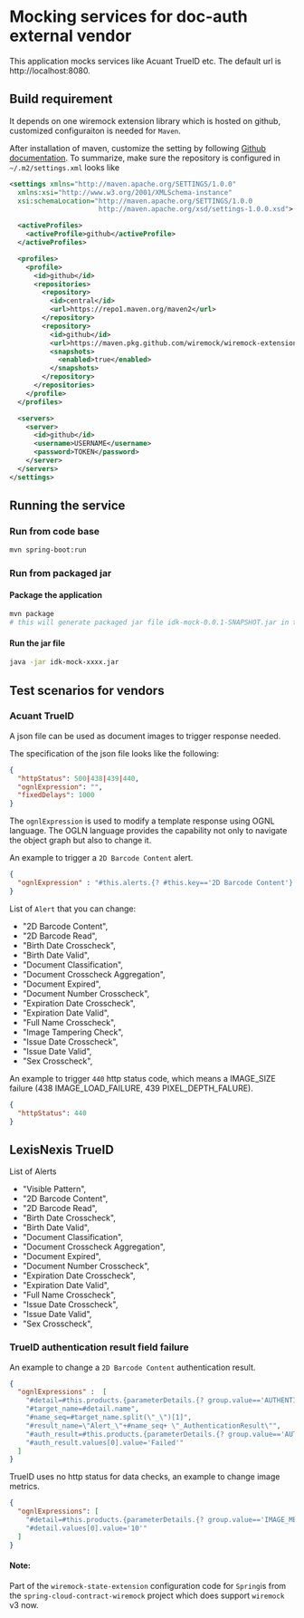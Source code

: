 # Mocking services for doc-auth external vendor

This application mocks services like Acuant TrueID etc. The default url is http://localhost:8080.

## Build requirement
It depends on one wiremock extension library which is hosted on github, customized configuraiton is needed for `Maven`.

After installation of maven, customize the setting by following [Github documentation](https://docs.github.com/en/packages/working-with-a-github-packages-registry/working-with-the-apache-maven-registry). 
To summarize, make sure the repository is configured in `~/.m2/settings.xml` looks like
```xml
<settings xmlns="http://maven.apache.org/SETTINGS/1.0.0"
  xmlns:xsi="http://www.w3.org/2001/XMLSchema-instance"
  xsi:schemaLocation="http://maven.apache.org/SETTINGS/1.0.0
                      http://maven.apache.org/xsd/settings-1.0.0.xsd">

  <activeProfiles>
    <activeProfile>github</activeProfile>
  </activeProfiles>

  <profiles>
    <profile>
      <id>github</id>
      <repositories>
        <repository>
          <id>central</id>
          <url>https://repo1.maven.org/maven2</url>
        </repository>
        <repository>
          <id>github</id>
          <url>https://maven.pkg.github.com/wiremock/wiremock-extension-state</url>
          <snapshots>
            <enabled>true</enabled>
          </snapshots>
        </repository>
      </repositories>
    </profile>
  </profiles>

  <servers>
    <server>
      <id>github</id>
      <username>USERNAME</username>
      <password>TOKEN</password>
    </server>
  </servers>
</settings>
```



## Running the service

### Run from code base
```bash
mvn spring-boot:run
```

### Run from packaged jar

#### Package the application
```bash
mvn package
# this will generate packaged jar file idk-mock-0.0.1-SNAPSHOT.jar in target directory
```
#### Run the jar file
```bash
java -jar idk-mock-xxxx.jar
```

## Test scenarios for vendors

### Acuant TrueID

A json file can be used as document images to trigger response needed.

The specification of the json file looks like the following:

```json
{
  "httpStatus": 500|438|439|440,
  "ognlExpression": "",
  "fixedDelays": 1000
}
```

The `ognlExpression` is used to modify a template response using OGNL language. The OGLN language provides the capability not only to navigate the object graph but also to change it. 


An example to trigger a `2D Barcode Content` alert.
```json
{
  "ognlExpression" : "#this.alerts.{? #this.key=='2D Barcode Content'}[0].result=5, #this.result=5"
}
```

List of `Alert` that you can change:

* "2D Barcode Content",
* "2D Barcode Read",
* "Birth Date Crosscheck",
* "Birth Date Valid",
* "Document Classification",
* "Document Crosscheck Aggregation",
* "Document Expired",
* "Document Number Crosscheck",
* "Expiration Date Crosscheck",
* "Expiration Date Valid",
* "Full Name Crosscheck",
* "Image Tampering Check",
* "Issue Date Crosscheck",
* "Issue Date Valid",
* "Sex Crosscheck",

An example to trigger `440` http status code, which means a IMAGE_SIZE failure (438 IMAGE_LOAD_FAILURE, 439 PIXEL_DEPTH_FALURE).
```json
{
  "httpStatus": 440
}
```

## LexisNexis TrueID

List of Alerts

* "Visible Pattern",
* "2D Barcode Content",
* "2D Barcode Read",
* "Birth Date Crosscheck",
* "Birth Date Valid",
* "Document Classification",
* "Document Crosscheck Aggregation",
* "Document Expired",
* "Document Number Crosscheck",
* "Expiration Date Crosscheck",
* "Expiration Date Valid",
* "Full Name Crosscheck",
* "Issue Date Crosscheck",
* "Issue Date Valid",
* "Sex Crosscheck",

### TrueID authentication result field failure

An example to change a `2D Barcode Content` authentication result.
```json
{
  "ognlExpressions" :  [
    "#detail=#this.products.{parameterDetails.{? group.value=='AUTHENTICATION_RESULT' && name.endsWith('AlertName') && values.{?value=='2D Barcode Content'}.size==1 }}[0][0]",
    "#target_name=#detail.name",
    "#name_seq=#target_name.split(\"_\")[1]",
    "#result_name=\"Alert_\"+#name_seq+ \"_AuthenticationResult\"",
    "#auth_result=#this.products.{parameterDetails.{? group.value=='AUTHENTICATION_RESULT' && name==#result_name }}[0][0]",
    "#auth_result.values[0].value='Failed'"
  ]
}
```

TrueID uses no http status for data checks, an example to change image metrics.
```json
{
  "ognlExpressions": [
    "#detail=#this.products.{parameterDetails.{? group.value=='IMAGE_METRICS_RESULT' && name=='GlareMetric' }}[0][0]",
    "#detail.values[0].value='10'"
  ]
}
```
#### Note: 
Part of the `wiremock-state-extension` configuration code for `Spring`is from the `spring-cloud-contract-wiremock` project which does support `wiremock` v3 now.
